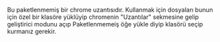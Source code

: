 Bu paketlenmemiş bir chrome uzantısıdır. Kullanmak için dosyaları bunun için özel bir klasöre yüklüyip chromenin "Uzantılar" sekmesine gelip geliştirici modunu açıp Paketlenmemeiş öğe yükle diyip klasörü seçip kurmanız gerekir.
